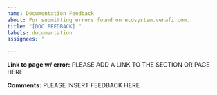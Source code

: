 ```yaml
---
name: Documentation Feedback
about: For submitting errors found on ecosystem.venafi.com.
title: "[DOC FEEDBACK] "
labels: documentation
assignees: ''

---
```


**Link to page w/ error:**
PLEASE ADD A LINK TO THE SECTION OR PAGE HERE

**Comments:**
PLEASE INSERT FEEDBACK HERE
